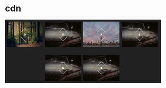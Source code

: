 # cdn

 ![alt text](https://raw.githubusercontent.com/imdadareeph/cdn/master/screenshots/team.png "preview1")
